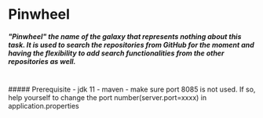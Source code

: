 # Pinwheel
##### "Pinwheel" the name of the galaxy that represents nothing about this task. It is used to search the repositories from GitHub for the moment and having the flexibility to add search functionalities from the other repositories as well.
<br/>
##### Prerequisite
- jdk 11 
- maven
- make sure port 8085 is not used. If so, help yourself to change the port number(server.port=xxxx) in application.properties